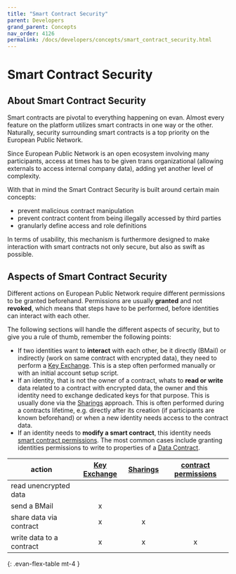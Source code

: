 ```yaml
---
title: "Smart Contract Security"
parent: Developers
grand_parent: Concepts
nav_order: 4126
permalink: /docs/developers/concepts/smart_contract_security.html
---
```


# Smart Contract Security

## About Smart Contract Security
Smart contracts are pivotal to everything happening on evan. Almost every feature on the platform utilizes smart contracts in one way or the other. Naturally, security surrounding smart contracts is a top priority on the European Public Network.

Since European Public Network is an open ecosystem involving many participants, access at times has to be given trans organizational (allowing externals to access internal company data), adding yet another level of complexity.

With that in mind the Smart Contract Security is built around certain main concepts:
- prevent malicious contract manipulation
- prevent contract content from being illegally accessed by third parties
- granularly define access and role definitions

In terms of usability, this mechanism is furthermore designed to make interaction with smart contracts not only secure, but also as swift as possible.


## Aspects of Smart Contract Security
Different actions on European Public Network require different permissions to be granted beforehand. Permissions are usually **granted** and not **revoked**, which means that steps have to be performed, before identities can interact with each other.

The following sections will handle the different aspects of security, but to give you a rule of thumb, remember the following points:

- If two identities want to **interact** with each other, be it directly (BMail) or indirectly (work on same contract with encrypted data), they need to perform a [Key Exchange](/docs/developers/concepts/key_exchange). This is a step often performed manually or with an initial account setup script.
- If an identity, that is not the owner of a contract, whats to **read or write** data related to a contract with encrypted data, the owner and this identity  need to exchange dedicated keys for that purpose. This is usually done via the [Sharings](/docs/developers/concepts/sharings) approach. This is often performed during a contracts lifetime, e.g. directly after its creation (if participants are known beforehand) or when a new identity needs access to the contract data.
- If an identity needs to **modify a smart contract**, this identity needs [smart contract permissions](/docs/developers/concepts/smart-contract-permissioning). The most common cases include granting identities permissions to write to properties of a [Data Contract](/docs/developers/concepts/data-contract.html).

| action                   | [Key Exchange](/docs/developers/concepts/key_exchange) | [Sharings](/docs/developers/concepts/sharings) | [contract permissions](/docs/developers/concepts/smart-contract-permissioning) |
| ---                      | :-: | :-: | :-: |
| read unencrypted data    |     |     |     |
| send a BMail             |  x  |     |     |
| share data via contract  |  x  |  x  |     |
| write data to a contract |  x  |  x  |  x  |
{: .evan-flex-table mt-4 }
